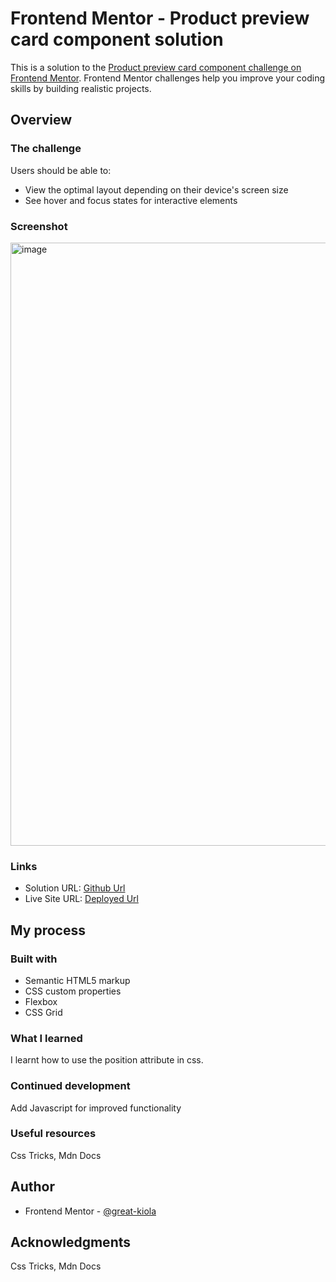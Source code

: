 # Frontend Mentor - Product preview card component solution

This is a solution to the [Product preview card component challenge on Frontend Mentor](https://www.frontendmentor.io/challenges/product-preview-card-component-GO7UmttRfa). Frontend Mentor challenges help you improve your coding skills by building realistic projects. 


## Overview

### The challenge

Users should be able to:

- View the optimal layout depending on their device's screen size
- See hover and focus states for interactive elements

### Screenshot

<img width="965" alt="image" src="https://user-images.githubusercontent.com/117322790/229354588-6c3418e1-b647-47dc-a5d3-2f1700c0a803.png">

### Links

- Solution URL: [Github Url](https://github.com/Great-kiola/Product-preview)
- Live Site URL: [Deployed Url](https://your-live-site-url.com)

## My process

### Built with

- Semantic HTML5 markup
- CSS custom properties
- Flexbox
- CSS Grid

### What I learned
I learnt how to use the position attribute in css.

### Continued development
Add Javascript for improved functionality

### Useful resources
Css Tricks, Mdn Docs

## Author
- Frontend Mentor - [@great-kiola](https://www.frontendmentor.io/profile/Great-kiola)

## Acknowledgments
Css Tricks, Mdn Docs
